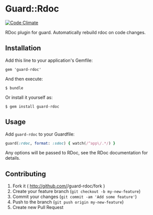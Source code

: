 # Guard::Rdoc

[![Code Climate](https://codeclimate.com/github/bspaulding/guard-rdoc.png)](https://codeclimate.com/github/bspaulding/guard-rdoc)

RDoc plugin for guard. Automatically rebuild rdoc on code changes.

## Installation

Add this line to your application's Gemfile:

    gem 'guard-rdoc'

And then execute:

    $ bundle

Or install it yourself as:

    $ gem install guard-rdoc

## Usage

Add `guard-rdoc` to your Guardfile:

```ruby
guard(:rdoc, format: :sdoc) { watch(/^app\/.*/) }
```

Any options will be passed to RDoc, see the RDoc documentation for details.

## Contributing

1. Fork it ( http://github.com/<my-github-username>/guard-rdoc/fork )
2. Create your feature branch (`git checkout -b my-new-feature`)
3. Commit your changes (`git commit -am 'Add some feature'`)
4. Push to the branch (`git push origin my-new-feature`)
5. Create new Pull Request
